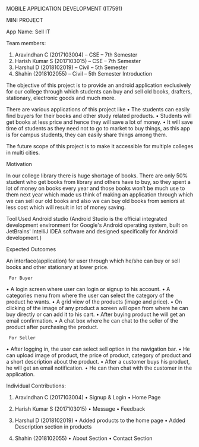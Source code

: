 MOBILE APPLICATION DEVELOPMENT
(IT7591)


MINI PROJECT

App Name:  Sell IT

Team members:
1.	Aravindhan C (2017103004) – CSE – 7th Semester
2.	Harish Kumar S (2017103015) – CSE – 7th Semester
3.	Harshul D (2018102019) – Civil – 5th Semester
4.	Shahin (2018102055) – Civil – 5th Semester
Introduction

The objective of this project is to provide an android application exclusively for our college through which students can buy and sell old books, drafters, stationary, electronic goods and much more.

There are various applications of this project like
•	The students can easily find buyers for their books and other study related products.
•	Students will get books at less price and hence they will save a lot of money.
•	It will save time of students as they need not to go to market to buy things, as this app is for campus students, they can easily share things among them.

The future scope of this project is to make it accessible for multiple colleges in multi cities.


Motivation

In our college library there is huge shortage of books. There are only 50% student who get books from library and others have to buy, so they spent a lot of money on books every year and those books won’t be much use to them next year which made us think of making an application through which we can sell our old books and also we can buy old books from seniors at less cost which will result in lot of money saving.




Tool Used
Android studio (Android Studio is the official integrated development environment for Google's Android operating system, built on JetBrains' IntelliJ IDEA software and designed specifically for Android development.)

Expected Outcomes

An interface(application) for user through which he/she can buy or sell books and other stationary at lower price.

     For Buyer
•	A login screen where user can login or signup to his account.
•	A categories menu from where the user can select the category of the product he wants.
•	A grid view of the products (image and price).
•	On clicking of the image of any product a screen will open from where he can buy directly or can add it to his cart.
•	After buying product he will get an email confirmation.
•	A chat box where he can chat to the seller of the product after purchasing the product.

     For Seller

•	After logging in, the user can select sell option in the navigation bar.
•	He can upload image of product, the price of product, category of product and a short description about the product.
•	After a customer buys his product, he will get an email notification.
•	He can then chat with the customer in the application.

Individual Contributions:

1.	Aravindhan C (2017103004)
•	Signup & Login
•	Home Page

2.	Harish Kumar S (2017103015)
•	Message
•	Feedback

3.	Harshul D (2018102019)
•	Added products to the home page
•	Added Description section in products

4.	Shahin (2018102055)
•	About Section
•	Contact Section
